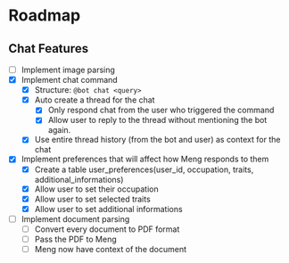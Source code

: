 # Roadmap

## Chat Features

-   [ ] Implement image parsing
-   [x] Implement chat command
    -   [x] Structure: `@bot chat <query>`
    -   [x] Auto create a thread for the chat
        -   [x] Only respond chat from the user who triggered the command
        -   [x] Allow user to reply to the thread without mentioning the bot again.
    -   [x] Use entire thread history (from the bot and user) as context for the chat
-   [x] Implement preferences that will affect how Meng responds to them
    -   [x] Create a table user_preferences(user_id, occupation, traits, additional_informations)
    -   [x] Allow user to set their occupation
    -   [x] Allow user to set selected traits
    -   [x] Allow user to set additional informations
-   [ ] Implement document parsing
    -   [ ] Convert every document to PDF format
    -   [ ] Pass the PDF to Meng
    -   [ ] Meng now have context of the document